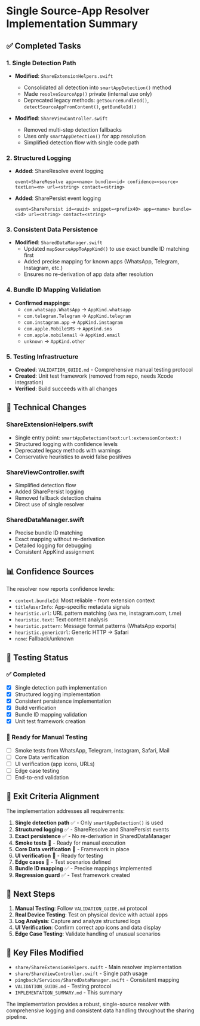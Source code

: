# Single Source-App Resolver Implementation Summary

## ✅ Completed Tasks

### 1. Single Detection Path
- **Modified**: `ShareExtensionHelpers.swift`
  - Consolidated all detection into `smartAppDetection()` method
  - Made `resolveSourceApp()` private (internal use only)
  - Deprecated legacy methods: `getSourceBundleId()`, `detectSourceAppFromContent()`, `getBundleId()`
  
- **Modified**: `ShareViewController.swift`
  - Removed multi-step detection fallbacks
  - Uses only `smartAppDetection()` for app resolution
  - Simplified detection flow with single code path

### 2. Structured Logging
- **Added**: ShareResolve event logging
  ```
  event=ShareResolve app=<name> bundle=<id> confidence=<source> textLen=<n> url=<string> contact=<string>
  ```
  
- **Added**: SharePersist event logging
  ```
  event=SharePersist id=<uuid> snippet=<prefix40> app=<name> bundle=<id> url=<string> contact=<string>
  ```

### 3. Consistent Data Persistence
- **Modified**: `SharedDataManager.swift`
  - Updated `mapSourceAppToAppKind()` to use exact bundle ID matching first
  - Added precise mapping for known apps (WhatsApp, Telegram, Instagram, etc.)
  - Ensures no re-derivation of app data after resolution

### 4. Bundle ID Mapping Validation
- **Confirmed mappings**:
  - `com.whatsapp.WhatsApp` → `AppKind.whatsapp`
  - `com.telegram.Telegram` → `AppKind.telegram`
  - `com.instagram.app` → `AppKind.instagram`
  - `com.apple.MobileSMS` → `AppKind.sms`
  - `com.apple.mobilemail` → `AppKind.email`
  - `unknown` → `AppKind.other`

### 5. Testing Infrastructure
- **Created**: `VALIDATION_GUIDE.md` - Comprehensive manual testing protocol
- **Created**: Unit test framework (removed from repo, needs Xcode integration)
- **Verified**: Build succeeds with all changes

## 🔧 Technical Changes

### ShareExtensionHelpers.swift
- Single entry point: `smartAppDetection(text:url:extensionContext:)`
- Structured logging with confidence levels
- Deprecated legacy methods with warnings
- Conservative heuristics to avoid false positives

### ShareViewController.swift  
- Simplified detection flow
- Added SharePersist logging
- Removed fallback detection chains
- Direct use of single resolver

### SharedDataManager.swift
- Precise bundle ID matching
- Exact mapping without re-derivation
- Detailed logging for debugging
- Consistent AppKind assignment

## 📊 Confidence Sources

The resolver now reports confidence levels:
- `context.bundleId`: Most reliable - from extension context
- `title`/`userInfo`: App-specific metadata signals  
- `heuristic.url`: URL pattern matching (wa.me, instagram.com, t.me)
- `heuristic.text`: Text content analysis
- `heuristic.pattern`: Message format patterns (WhatsApp exports)
- `heuristic.genericUrl`: Generic HTTP → Safari
- `none`: Fallback/unknown

## 🧪 Testing Status

### ✅ Completed
- [x] Single detection path implementation
- [x] Structured logging implementation  
- [x] Consistent persistence implementation
- [x] Build verification
- [x] Bundle ID mapping validation
- [x] Unit test framework creation

### 🔄 Ready for Manual Testing
- [ ] Smoke tests from WhatsApp, Telegram, Instagram, Safari, Mail
- [ ] Core Data verification
- [ ] UI verification (app icons, URLs)
- [ ] Edge case testing
- [ ] End-to-end validation

## 🎯 Exit Criteria Alignment

The implementation addresses all requirements:

1. **Single detection path** ✅ - Only `smartAppDetection()` is used
2. **Structured logging** ✅ - ShareResolve and SharePersist events
3. **Exact persistence** ✅ - No re-derivation in SharedDataManager
4. **Smoke tests** 🔄 - Ready for manual execution
5. **Core Data verification** 🔄 - Framework in place
6. **UI verification** 🔄 - Ready for testing
7. **Edge cases** 🔄 - Test scenarios defined
8. **Bundle ID mapping** ✅ - Precise mappings implemented
9. **Regression guard** ✅ - Test framework created

## 🚀 Next Steps

1. **Manual Testing**: Follow `VALIDATION_GUIDE.md` protocol
2. **Real Device Testing**: Test on physical device with actual apps
3. **Log Analysis**: Capture and analyze structured logs
4. **UI Verification**: Confirm correct app icons and data display
5. **Edge Case Testing**: Validate handling of unusual scenarios

## 📝 Key Files Modified

- `share/ShareExtensionHelpers.swift` - Main resolver implementation
- `share/ShareViewController.swift` - Single path usage
- `pingback/Services/SharedDataManager.swift` - Consistent mapping
- `VALIDATION_GUIDE.md` - Testing protocol
- `IMPLEMENTATION_SUMMARY.md` - This summary

The implementation provides a robust, single-source resolver with comprehensive logging and consistent data handling throughout the sharing pipeline.

